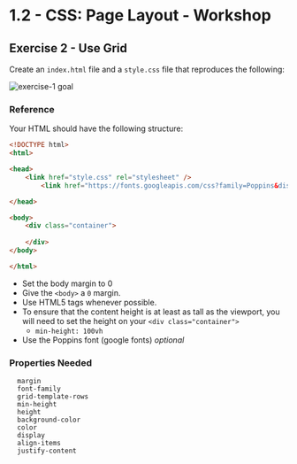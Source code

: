 # 1.2 - CSS: Page Layout - Workshop

## Exercise 2 - Use Grid

Create an `index.html` file and a `style.css` file that reproduces the following:

![exercise-1 goal](../../assets/ex-1-goal.png)

### Reference

Your HTML should have the following structure:

```html
<!DOCTYPE html>
<html>

<head>
    <link href="style.css" rel="stylesheet" />
        <link href="https://fonts.googleapis.com/css?family=Poppins&display=swap" rel="stylesheet">

</head>

<body>
    <div class="container">
        
    </div>
</body>

</html>
```

- Set the body margin to 0
- Give the `<body>` a `0` margin.
- Use HTML5 tags whenever possible.
- To ensure that the content height is at least as tall as the viewport, you will need to set the height on your `<div class="container">`
    - `min-height: 100vh`
- Use the Poppins font (google fonts) _optional_

### Properties Needed

```
  margin
  font-family
  grid-template-rows
  min-height
  height
  background-color
  color
  display
  align-items
  justify-content
```
